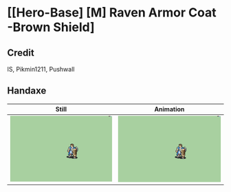 # [\[Hero-Base\] \[M\] Raven Armor Coat -Brown Shield]

## Credit

IS, Pikmin1211, Pushwall
	
## Handaxe

| Still | Animation |
| :---: | :-------: |
| ![Handaxe still](./Handaxe_000.png) | ![Handaxe animation](./Handaxe.gif) |
